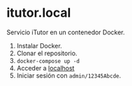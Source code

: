 # itutor.local

Servicio iTutor en un contenedor Docker.

1. Instalar Docker.
2. Clonar el repositorio.
3. `docker-compose up -d`
4. Acceder a [localhost](http://localhost/)
5. Iniciar sesión con `admin/12345Abcde`.
